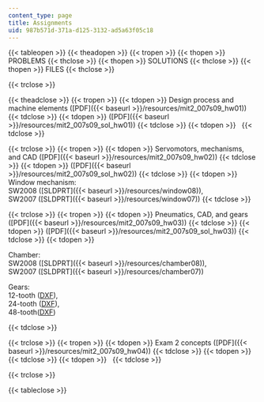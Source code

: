 ```yaml
---
content_type: page
title: Assignments
uid: 987b571d-371a-d125-3132-ad5a63f05c18
---
```


{{< tableopen >}}
{{< theadopen >}}
{{< tropen >}}
{{< thopen >}}
PROBLEMS
{{< thclose >}}
{{< thopen >}}
SOLUTIONS
{{< thclose >}}
{{< thopen >}}
FILES
{{< thclose >}}

{{< trclose >}}

{{< theadclose >}}
{{< tropen >}}
{{< tdopen >}}
Design process and machine elements ([PDF]({{< baseurl >}}/resources/mit2_007s09_hw01))
{{< tdclose >}}
{{< tdopen >}}
([PDF]({{< baseurl >}}/resources/mit2_007s09_sol_hw01))
{{< tdclose >}}
{{< tdopen >}}
 
{{< tdclose >}}

{{< trclose >}}
{{< tropen >}}
{{< tdopen >}}
Servomotors, mechanisms, and CAD ([PDF]({{< baseurl >}}/resources/mit2_007s09_hw02))
{{< tdclose >}}
{{< tdopen >}}
([PDF]({{< baseurl >}}/resources/mit2_007s09_sol_hw02))
{{< tdclose >}}
{{< tdopen >}}
Window mechanism:  
SW2008 ([SLDPRT]({{< baseurl >}}/resources/window08)),  
SW2007 ([SLDPRT]({{< baseurl >}}/resources/window07))
{{< tdclose >}}

{{< trclose >}}
{{< tropen >}}
{{< tdopen >}}
Pneumatics, CAD, and gears ([PDF]({{< baseurl >}}/resources/mit2_007s09_hw03))
{{< tdclose >}}
{{< tdopen >}}
([PDF]({{< baseurl >}}/resources/mit2_007s09_sol_hw03))
{{< tdclose >}}
{{< tdopen >}}


Chamber:  
SW2008 ([SLDPRT]({{< baseurl >}}/resources/chamber08)),  
SW2007 ([SLDPRT]({{< baseurl >}}/resources/chamber07))

Gears:  
12-tooth ([DXF](/courses/mechanical-engineering/2-007-design-and-manufacturing-i-spring-2009/assignments/12tooth.dxf)),  
24-tooth ([DXF](/courses/mechanical-engineering/2-007-design-and-manufacturing-i-spring-2009/assignments/24tooth.dxf)),  
48-tooth([DXF](/courses/mechanical-engineering/2-007-design-and-manufacturing-i-spring-2009/assignments/48tooth.dxf))


{{< tdclose >}}

{{< trclose >}}
{{< tropen >}}
{{< tdopen >}}
Exam 2 concepts ([PDF]({{< baseurl >}}/resources/mit2_007s09_hw04))
{{< tdclose >}}
{{< tdopen >}}
 
{{< tdclose >}}
{{< tdopen >}}
 
{{< tdclose >}}

{{< trclose >}}

{{< tableclose >}}